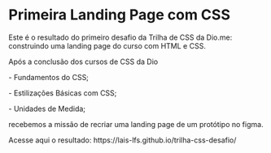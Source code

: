 # Primeira Landing Page com CSS
Este é o resultado do primeiro desafio da Trilha de CSS da Dio.me: construindo uma landing page do curso com HTML e CSS.

Após a conclusão dos cursos de CSS da Dio
<p>    - Fundamentos do CSS;</p>
<p>    - Estilizações Básicas com CSS;</p>
<p>    - Unidades de Medida;</p>
  <p> recebemos a missão de recriar uma landing page de um protótipo no figma.
  <br>
  <p> Acesse aqui o resultado: https://lais-lfs.github.io/trilha-css-desafio/

